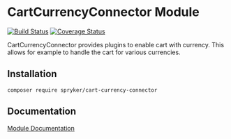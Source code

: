 # CartCurrencyConnector Module
[![Build Status](https://travis-ci.org/spryker/CartCurrencyConnector.svg)](https://travis-ci.org/spryker/CartCurrencyConnector)
[![Coverage Status](https://coveralls.io/repos/github/spryker/CartCurrencyConnector/badge.svg)](https://coveralls.io/github/spryker/CartCurrencyConnector)

CartCurrencyConnector provides plugins to enable cart with currency. This allows for example to handle the cart for various currencies.

## Installation

```
composer require spryker/cart-currency-connector
```

## Documentation

[Module Documentation](https://academy.spryker.com/developing_with_spryker/module_guide/modules.html)
